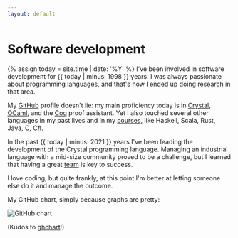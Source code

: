 ```yaml
---
layout: default
---
```

# Software development

{% assign today = site.time | date: '%Y' %}
I've been involved in software development for {{ today | minus: 1998 }} years.  I was always passionate about programming languages, and that's how I ended up doing [research](research.html) in that area.

My [GitHub](https://github.com/beta-ziliani/) profile doesn't lie: my main proficiency today is in [Crystal](https://crystal-lang.org), [OCaml](https://ocaml.org), and the [Coq](https://coq.inria.fr/) proof assistant. Yet I also touched several other languages in my past lives and in my [courses](./teaching.html), like Haskell, Scala, Rust, Java, C, C#.

In the past {{ today | minus: 2021 }} years I've been leading the development of the Crystal programming language. Managing an industrial language with a mid-size community proved to be a challenge, but I learned that having a great [team](https://www.crystal-lang.org/team) is key to success.

I love coding, but quite frankly, at this point I'm better at letting someone else do it and manage the outcome.

My GitHub chart, simply because graphs are pretty:

<img src="http://ghchart.rshah.org/beta-ziliani" alt="GitHub chart" />

(Kudos to [ghchart](http://ghchart.rshah.org)!)
